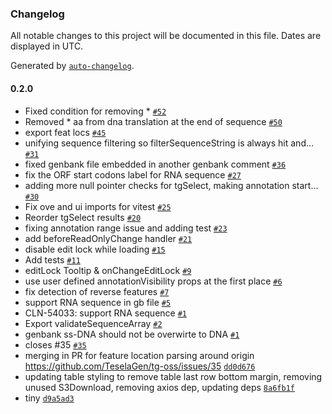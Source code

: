 ### Changelog

All notable changes to this project will be documented in this file. Dates are displayed in UTC.

Generated by [`auto-changelog`](https://github.com/CookPete/auto-changelog).

#### 0.2.0

- Fixed condition for removing * [`#52`](https://github.com/teselagen/tg-oss/pull/52)
- Removed * aa from dna translation at the end of sequence [`#50`](https://github.com/teselagen/tg-oss/pull/50)
-  export feat locs [`#45`](https://github.com/teselagen/tg-oss/pull/45)
- unifying sequence filtering so filterSequenceString is always hit and… [`#31`](https://github.com/teselagen/tg-oss/pull/31)
- fixed genbank file embedded in another genbank comment [`#36`](https://github.com/teselagen/tg-oss/pull/36)
- fix the ORF start codons label for RNA sequence [`#27`](https://github.com/teselagen/tg-oss/pull/27)
- adding more null pointer checks for tgSelect, making annotation start… [`#30`](https://github.com/teselagen/tg-oss/pull/30)
- Fix ove and ui imports for vitest [`#25`](https://github.com/teselagen/tg-oss/pull/25)
- Reorder tgSelect results [`#20`](https://github.com/teselagen/tg-oss/pull/20)
- fixing annotation range issue and adding test  [`#23`](https://github.com/teselagen/tg-oss/pull/23)
- add beforeReadOnlyChange handler [`#21`](https://github.com/teselagen/tg-oss/pull/21)
- disable edit lock while loading [`#15`](https://github.com/teselagen/tg-oss/pull/15)
- Add tests [`#11`](https://github.com/teselagen/tg-oss/pull/11)
- editLock Tooltip & onChangeEditLock [`#9`](https://github.com/teselagen/tg-oss/pull/9)
- use user defined annotationVisibility props at the first place [`#6`](https://github.com/teselagen/tg-oss/pull/6)
- fix detection of reverse features [`#7`](https://github.com/teselagen/tg-oss/pull/7)
- support RNA sequence in gb file [`#5`](https://github.com/teselagen/tg-oss/pull/5)
- CLN-54033: support RNA sequence [`#1`](https://github.com/teselagen/tg-oss/pull/1)
- Export validateSequenceArray [`#2`](https://github.com/teselagen/tg-oss/pull/2)
- genbank ss-DNA should not be overwirte to DNA [`#1`](https://github.com/teselagen/tg-oss/pull/1)
- closes #35 [`#35`](https://github.com/teselagen/tg-oss/issues/35)
- merging in PR for feature location parsing around origin https://github.com/TeselaGen/tg-oss/issues/35 [`dd0d676`](https://github.com/teselagen/tg-oss/commit/dd0d676da1fdf92e09eb4823681354557464dfc3)
- updating table styling to remove table last row bottom margin, removing unused S3Download, removing axios dep, updating deps [`8a6fb1f`](https://github.com/teselagen/tg-oss/commit/8a6fb1f047550f617c3e56b8c3ebf145967076ef)
- tiny [`d9a5ad3`](https://github.com/teselagen/tg-oss/commit/d9a5ad328d87389199ba39118985f79f6a90b6e0)
